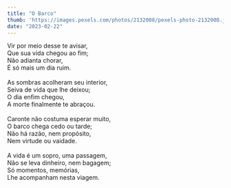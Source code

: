 ```yaml
---
title: "O Barco"
thumb: 'https://images.pexels.com/photos/2132008/pexels-photo-2132008.jpeg'
date: "2023-02-22"
---
```

Vir por meio desse te avisar,  
Que sua vida chegou ao fim;  
Não adianta chorar,  
É só mais um dia ruim.  
<br />
As sombras acolheram seu interior,  
Seiva de vida que lhe deixou;  
O dia enfim chegou,  
A morte finalmente te abraçou.  
<br />
Caronte não costuma esperar muito,  
O barco chega cedo ou tarde;  
Não há razão, nem propósito,  
Nem virtude ou vaidade.  
<br />
A vida é um sopro, uma passagem,  
Não se leva dinheiro, nem bagagem;  
Só momentos, memórias,  
Lhe acompanham nesta viagem.  
